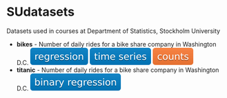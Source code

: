 # SUdatasets
Datasets used in courses at Department of Statistics, Stockholm University

* **bikes** - Number of daily rides for a bike share company in Washington D.C. 
![regression](./badges/regression.svg) ![time series](./badges/timeseries.svg) ![counts](./badges/counts.svg) 
* **titanic** - Number of daily rides for a bike share company in Washington D.C. 
![binary regression](./badges/binary_regression.svg)
